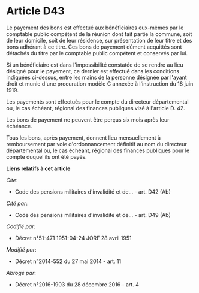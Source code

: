 # Article D43

Le payement des bons est effectué aux bénéficiaires eux-mêmes par le comptable public compétent de la réunion dont fait
partie la commune, soit de leur domicile, soit de leur résidence, sur présentation de leur titre et des bons adhérant à ce
titre. Ces bons de payement dûment acquittés sont détachés du titre par le comptable public compétent et conservés par lui. 

Si un bénéficiaire est dans l'impossibilité constatée de se rendre au lieu désigné pour le payement, ce dernier est effectué
dans les conditions indiquées ci-dessus, entre les mains de la personne désignée par l'ayant droit et munie d'une procuration
modèle C annexée à l'instruction du 18 juin 1919. 

Les payements sont effectués pour le compte du directeur départemental ou, le cas échéant, régional des finances publiques
visé à l'article D. 42. 

Les bons de payement ne peuvent être perçus six mois après leur échéance. 

Tous les bons, après payement, donnent lieu mensuellement à remboursement par voie d'ordonnancement définitif au nom du
directeur départemental ou, le cas échéant, régional des finances publiques pour le compte duquel ils ont été payés.

**Liens relatifs à cet article**

_Cite_:

  - Code des pensions militaires d'invalidité et de... - art. D42 (Ab)

_Cité par_:

  - Code des pensions militaires d'invalidité et de... - art. D49 (Ab)

_Codifié par_:

  - Décret n°51-471 1951-04-24 JORF 28 avril 1951

_Modifié par_:

  - Décret n°2014-552 du 27 mai 2014 - art. 11

_Abrogé par_:

  - Décret n°2016-1903 du 28 décembre 2016 - art. 4
